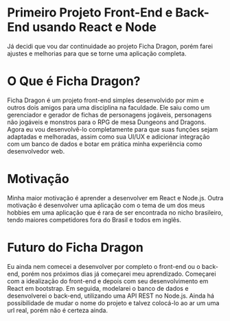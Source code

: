 # Primeiro Projeto Front-End e Back-End usando React e Node
Já decidi que vou dar continuidade ao projeto Ficha Dragon, porém farei ajustes e melhorias para que se torne uma aplicação completa.

# O Que é Ficha Dragon?
Ficha Dragon é um projeto front-end simples desenvolvido por mim e outros dois amigos para uma disciplina na faculdade. Ele saiu como um gerenciador e gerador de fichas de personagens jogáveis, personagens não jogáveis e monstros para o RPG de mesa Dungeons and Dragons. Agora eu vou desenvolvê-lo completamente para que suas funções sejam adaptadas e melhoradas, assim como sua UI/UX e adicionar integração com um banco de dados e botar em prática minha experiência como desenvolvedor web.

# Motivação
Minha maior motivação é aprender a desenvolver em React e Node.js. Outra motivação é desenvolver uma aplicação com o tema de um dos meus hobbies em uma aplicação que é rara de ser encontrada no nicho brasileiro, tendo maiores competidores fora do Brasil e todos em inglês.

# Futuro do Ficha Dragon
Eu ainda nem comecei a desenvolver por completo o front-end ou o back-end, porém nos próximos dias já começarei meu aprendizado. Começarei com a idealização do front-end e depois com seu desenvolvimento em React em bootstrap. Em seguida, modelarei o banco de dados e desenvolverei o back-end, utilizando uma API REST no Node.js. Ainda há possibilidade de mudar o nome do projeto e talvez colocá-lo ao ar um uma url real, porém não é certeza ainda.